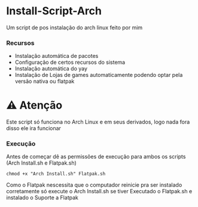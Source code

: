 # Install-Script-Arch
Um script de pos instalação do arch linux feito por mim

### Recursos 

- Instalação automática de pacotes
- Configuração de certos recursos do sistema
- Instalação automática do yay
- Instalação de Lojas de games automaticamente podendo optar pela versão nativa ou flatpak

# ⚠️  Atenção
  
Este script só funciona no Arch Linux e em seus derivados, logo nada fora disso ele ira funcionar

### Execução

Antes de começar dê as permissões de execução para ambos os scripts (Arch Install.sh e Flatpak.sh)

```
chmod +x "Arch Install.sh" Flatpak.sh
```
Como o Flatpak nescessita que o computador reinicie pra ser instalado corretamente só execute o Arch Install.sh se tiver Executado o Flatpak.sh e instalado o Suporte a Flatpak
